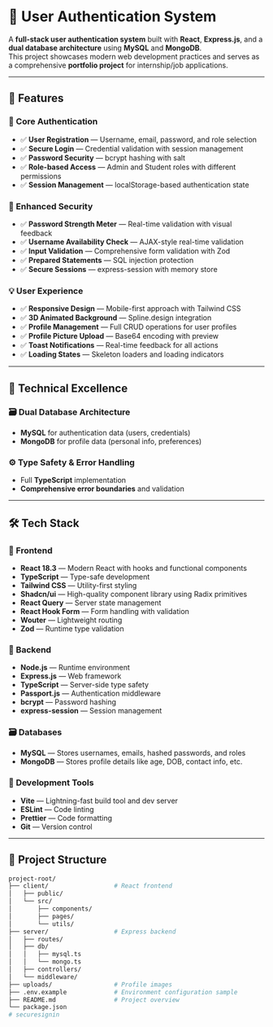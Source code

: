 # 🔐 User Authentication System

A **full-stack user authentication system** built with **React**, **Express.js**, and a **dual database architecture** using **MySQL** and **MongoDB**.  
This project showcases modern web development practices and serves as a comprehensive **portfolio project** for internship/job applications.

---

## 🚀 Features

### 🧑 Core Authentication
- ✅ **User Registration** — Username, email, password, and role selection
- ✅ **Secure Login** — Credential validation with session management
- ✅ **Password Security** — bcrypt hashing with salt
- ✅ **Role-based Access** — Admin and Student roles with different permissions
- ✅ **Session Management** — localStorage-based authentication state

### 🔐 Enhanced Security
- ✅ **Password Strength Meter** — Real-time validation with visual feedback
- ✅ **Username Availability Check** — AJAX-style real-time validation
- ✅ **Input Validation** — Comprehensive form validation with Zod
- ✅ **Prepared Statements** — SQL injection protection
- ✅ **Secure Sessions** — express-session with memory store

### 💡 User Experience
- ✅ **Responsive Design** — Mobile-first approach with Tailwind CSS
- ✅ **3D Animated Background** — Spline.design integration
- ✅ **Profile Management** — Full CRUD operations for user profiles
- ✅ **Profile Picture Upload** — Base64 encoding with preview
- ✅ **Toast Notifications** — Real-time feedback for all actions
- ✅ **Loading States** — Skeleton loaders and loading indicators

---

## 🧠 Technical Excellence

### 🗃️ Dual Database Architecture
- **MySQL** for authentication data (users, credentials)
- **MongoDB** for profile data (personal info, preferences)

### ⚙️ Type Safety & Error Handling
- Full **TypeScript** implementation
- **Comprehensive error boundaries** and validation

---

## 🛠️ Tech Stack

### 🔧 Frontend
- **React 18.3** — Modern React with hooks and functional components
- **TypeScript** — Type-safe development
- **Tailwind CSS** — Utility-first styling
- **Shadcn/ui** — High-quality component library using Radix primitives
- **React Query** — Server state management
- **React Hook Form** — Form handling with validation
- **Wouter** — Lightweight routing
- **Zod** — Runtime type validation

### 🔧 Backend
- **Node.js** — Runtime environment
- **Express.js** — Web framework
- **TypeScript** — Server-side type safety
- **Passport.js** — Authentication middleware
- **bcrypt** — Password hashing
- **express-session** — Session management

### 🗃️ Databases
- **MySQL** — Stores usernames, emails, hashed passwords, and roles
- **MongoDB** — Stores profile details like age, DOB, contact info, etc.

### 🧰 Development Tools
- **Vite** — Lightning-fast build tool and dev server
- **ESLint** — Code linting
- **Prettier** — Code formatting
- **Git** — Version control

---

## 📁 Project Structure

```bash
project-root/
├── client/                  # React frontend
│   ├── public/
│   └── src/
│       ├── components/
│       ├── pages/
│       └── utils/
├── server/                  # Express backend
│   ├── routes/
│   ├── db/
│   │   ├── mysql.ts
│   │   └── mongo.ts
│   ├── controllers/
│   └── middleware/
├── uploads/                 # Profile images
├── .env.example             # Environment configuration sample
├── README.md                # Project overview
└── package.json
# securesignin
